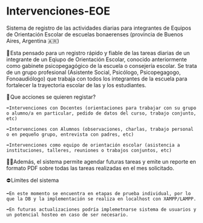 # Intervenciones-EOE

Sistema de registro de las actividades diarias para integrantes de Equipos de Orientación Escolar de escuelas bonaerenses (provincia de Buenos Aires, Argentina 🇦🇷)

💾 Esta pensado para un registro rápido y fiable de las tareas diarias de un integrante de un Eqiupo de Orientación Escolar, conocido anteriormente como gabinete psicopegagógico de la escuela o consejería escolar.
Se trata de un grupo profesional (Asistente Social, Psicólogo, Psicopegagogo, Fonoaudiólogo) que trabaja con todos los integrantes de la escuela para fortalecer la trayectoria escolar de las y los estudiantes.

📑 Que acciones se quieren registar?

    ➡️Intervenciones con Docentes (orientaciones para trabajar con su grupo o alumno/a en particular, pedido de datos del curso, trabajo conjunto, etc)
  
    ➡️Intervenciones con Alumnos (observaciones, charlas, trabajo personal o en pequeño grupo, entrevista con padres, etc)
  
    ➡️Intervenciones como equipo de orientación escolar (asistencia a instituciones, talleres, reuniones o trabajos conjuntos, etc)
  
👌🏻Además, el sistema permite agendar futuras tareas y emite un reporte en formato PDF sobre todas las tareas realizadas en el mes solicitado.

⛔ Límites del sistema

    ➡️En este momento se encuentra en etapas de prueba individual, por lo que la DB y la implementación se realiza en localhost con XAMPP/LAMPP.
  
    ➡️En futuras actualizaciones podría implemetnarse sistema de usuarios y un potencial hosteo en caso de ser necesario.

